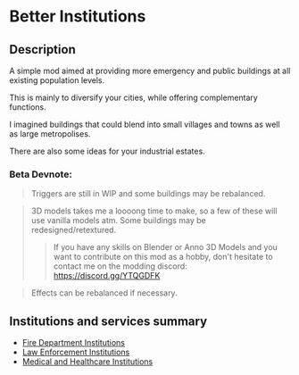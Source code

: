 # Better Institutions

## Description

A simple mod aimed at providing more emergency and public buildings at all existing population levels.

This is mainly to diversify your cities, while offering complementary functions.

I imagined buildings that could blend into small villages and towns as well as large metropolises.

There are also some ideas for your industrial estates.

### Beta Devnote: 
> Triggers are still in WIP and some buildings may be rebalanced.

> 3D models takes me a loooong time to make, so a few of these will use vanilla models atm. Some buildings may be redesigned/retextured.
  >> If you have any skills on Blender or Anno 3D Models and you want to contribute on this mod as a hobby, don't hesitate to contact me on the modding discord: https://discord.gg/YTQGDFK

> Effects can be rebalanced if necessary.

## Institutions and services summary

- [Fire Department Institutions](./institutions/firestations.md)
- [Law Enforcement Institutions](./institutions/lawenforcement.md)
- [Medical and Healthcare Institutions](./institutions/medical.md)